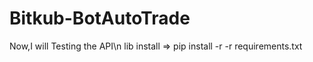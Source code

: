 # Bitkub-BotAutoTrade
Now,I will Testing the API\n
lib install => pip install -r -r requirements.txt
